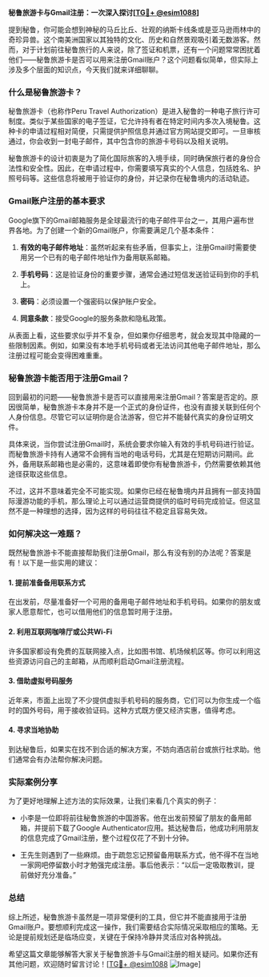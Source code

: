 **秘鲁旅游卡与Gmail注册：一次深入探讨[[TG💪+ @esim1088](https://t.me/s/esim1088)]**

提到秘鲁，你可能会想到神秘的马丘比丘、壮观的纳斯卡线条或是亚马逊雨林中的奇珍异兽。这个南美洲国家以其独特的文化、历史和自然景观吸引着无数游客。然而，对于计划前往秘鲁旅行的人来说，除了签证和机票，还有一个问题常常困扰着他们——秘鲁旅游卡是否可以用来注册Gmail账户？这个问题看似简单，但实际上涉及多个层面的知识点，今天我们就来详细聊聊。

### 什么是秘鲁旅游卡？

秘鲁旅游卡（也称作Peru Travel Authorization）是进入秘鲁的一种电子旅行许可制度。类似于某些国家的电子签证，它允许持有者在特定时间内多次入境秘鲁。这种卡的申请过程相对简便，只需提供护照信息并通过官方网站提交即可。一旦审核通过，你会收到一封电子邮件，其中包含你的旅游卡号码以及相关说明。

秘鲁旅游卡的设计初衷是为了简化国际旅客的入境手续，同时确保旅行者的身份合法性和安全性。因此，在申请过程中，你需要填写真实的个人信息，包括姓名、护照号码等。这些信息将被用于验证你的身份，并记录你在秘鲁境内的活动轨迹。

### Gmail账户注册的基本要求

Google旗下的Gmail邮箱服务是全球最流行的电子邮件平台之一，其用户遍布世界各地。为了创建一个新的Gmail账户，你需要满足几个基本条件：

1. **有效的电子邮件地址**：虽然听起来有些矛盾，但事实上，注册Gmail时需要使用另一个已有的电子邮件地址作为备用联系邮箱。
   
2. **手机号码**：这是验证身份的重要步骤，通常会通过短信发送验证码到你的手机上。
   
3. **密码**：必须设置一个强密码以保护账户安全。
   
4. **同意条款**：接受Google的服务条款和隐私政策。

从表面上看，这些要求似乎并不复杂，但如果你仔细思考，就会发现其中隐藏的一些限制因素。例如，如果没有本地手机号码或者无法访问其他电子邮件地址，那么注册过程可能会变得困难重重。

### 秘鲁旅游卡能否用于注册Gmail？

回到最初的问题——秘鲁旅游卡是否可以直接用来注册Gmail？答案是否定的。原因很简单，秘鲁旅游卡本身并不是一个正式的身份证件，也没有直接关联到任何个人身份信息。尽管它可以证明你是合法游客，但它并不能替代真实的身份证明文件。

具体来说，当你尝试注册Gmail时，系统会要求你输入有效的手机号码进行验证。而秘鲁旅游卡持有人通常不会拥有当地的电话号码，尤其是在短期访问期间。此外，备用联系邮箱也是必需的，这意味着即使你有秘鲁旅游卡，仍然需要依赖其他途径获取这些信息。

不过，这并不意味着完全不可能实现。如果你已经在秘鲁境内并且拥有一部支持国际漫游功能的手机，那么理论上可以通过运营商提供的临时号码完成验证。但这显然不是一种理想的选择，因为这样的号码往往不稳定且容易失效。

### 如何解决这一难题？

既然秘鲁旅游卡不能直接帮助我们注册Gmail，那么有没有别的办法呢？答案是有！以下是一些实用的建议：

#### 1. 提前准备备用联系方式
在出发前，尽量准备好一个可用的备用电子邮件地址和手机号码。如果你的朋友或家人愿意帮忙，也可以借用他们的信息暂时用于注册。

#### 2. 利用互联网咖啡厅或公共Wi-Fi
许多国家都设有免费的互联网接入点，比如图书馆、机场候机区等。你可以利用这些资源访问自己的主邮箱，从而顺利启动Gmail注册流程。

#### 3. 借助虚拟号码服务
近年来，市面上出现了不少提供虚拟手机号码的服务商，它们可以为你生成一个临时的国外号码，用于接收验证码。这种方式既方便又经济实惠，值得考虑。

#### 4. 寻求当地协助
到达秘鲁后，如果实在找不到合适的解决方案，不妨向酒店前台或旅行社求助。他们通常会有办法帮你解决问题。

### 实际案例分享

为了更好地理解上述方法的实际效果，让我们来看几个真实的例子：

- 小李是一位即将前往秘鲁旅游的中国游客。他在出发前预留了朋友的备用邮箱，并提前下载了Google Authenticator应用。抵达秘鲁后，他成功利用朋友的信息完成了Gmail注册，整个过程仅花了不到十分钟。

- 王先生则遇到了一些麻烦。由于疏忽忘记预留备用联系方式，他不得不在当地一家网吧停留数小时才勉强完成注册。事后他表示：“以后一定吸取教训，提前做好充分准备。”

### 总结

综上所述，秘鲁旅游卡虽然是一项非常便利的工具，但它并不能直接用于注册Gmail账户。要想顺利完成这一操作，我们需要结合实际情况采取相应的策略。无论是提前规划还是临场应变，关键在于保持冷静并灵活应对各种挑战。

希望这篇文章能够解答大家关于秘鲁旅游卡与Gmail注册的相关疑问。如果你还有其他问题，欢迎随时留言讨论！[[TG💪+ @esim1088](https://t.me/s/esim1088) ![Image](https://i.postimg.cc/4NQfJmqS/Snipaste-2025-05-13-00-14-12.png)]